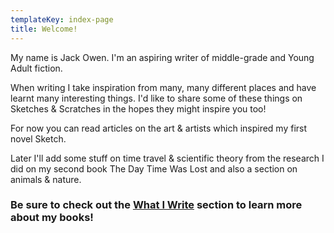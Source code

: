 ```yaml
---
templateKey: index-page
title: Welcome!
---
```

My name is Jack Owen. I'm an aspiring writer of middle-grade and Young Adult fiction.

When writing I take inspiration from many, many different places and have learnt many interesting things. I'd like to share some of these things on Sketches & Scratches in the hopes they might inspire you too!

For now you can read articles on the art & artists which inspired my first novel Sketch.

Later I'll add some stuff on time travel & scientific theory from the research I did on my second book The Day Time Was Lost and also a section on animals & nature.

### Be sure to check out the [What I Write](https://jack-test.netlify.com/what-i-write) section to learn more about my books!